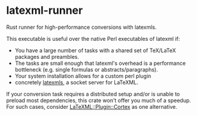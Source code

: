 # latexml-runner
Rust runner for high-performance conversions with latexmls.

This executable is useful over the native Perl executables of latexml if:
 - You have a large number of tasks with a shared set of TeX/LaTeX packages and preambles.
 - The tasks are small enough that latexml's overhead is a performance bottleneck (e.g. single formulas or abstracts/paragraphs).
 - Your system installation allows for a custom perl plugin
 - concretely [latexmls](https://github.com/dginev/LaTeXML-Plugin-latexmls), a socket server for LaTeXML.

If your conversion task requires a distributed setup and/or is unable to preload most dependencies, this crate won't offer you much of a speedup. For such cases, consider [LaTeXML::Plugin::Cortex](https://github.com/dginev/LaTeXML-Plugin-cortex) as one alternative.
